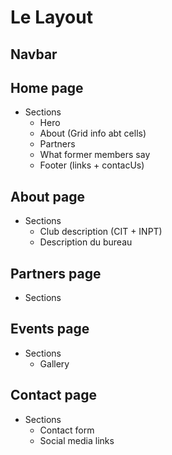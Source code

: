 # Le Layout
## Navbar
## Home page 
* Sections 
    * Hero 
    * About (Grid info abt cells)
    * Partners 
    * What former members say
    * Footer (links + contacUs)

## About page
* Sections 
    * Club description (CIT + INPT)
    * Description du bureau 

## Partners page 
* Sections 

## Events page 
* Sections 
    * Gallery

## Contact page
* Sections 
    * Contact form 
    * Social media links
